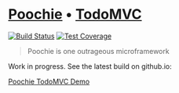 # [Poochie](https://github.com/garious/poochie) • [TodoMVC](http://todomvc.com)

[![Build Status](https://travis-ci.org/garious/poochie-todomvc.svg)](https://travis-ci.org/garious/poochie-todomvc)
[![Test Coverage](https://codeclimate.com/github/garious/poochie-todomvc/badges/coverage.svg)](https://codeclimate.com/github/garious/poochie-todomvc/coverage)

> Poochie is one outrageous microframework

Work in progress. See the latest build on github.io:

[Poochie TodoMVC Demo](https://garious.github.io/poochie-todomvc)

